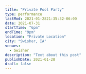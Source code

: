 ```yaml
---
title: "Private Pool Party"
type: performance
lastMod: 2021-01-2821:35:32-06:00
date: 2021-07-31
startTime: "6pm"
endTime: "9pm"
location: "Private Location"
city: "Swisher, IA"
venues:
  - Swisher
description: "Text about this post"
publishDate: 2021-01-28
draft: false
---
```


